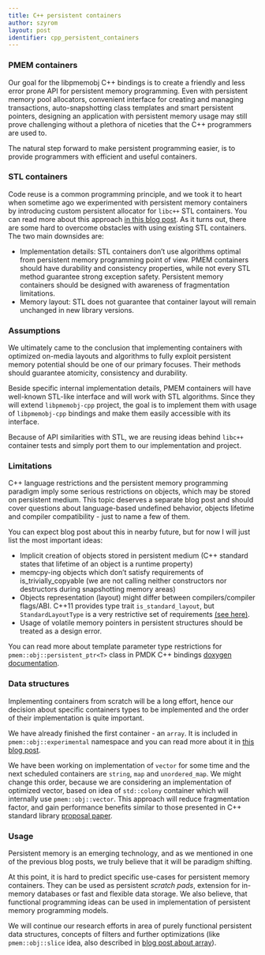 ```yaml
---
title: C++ persistent containers
author: szyrom
layout: post
identifier: cpp_persistent_containers
---
```


### PMEM containers

Our goal for the libpmemobj C++ bindings is to create a friendly and less
error prone API for persistent memory programming. Even with persistent memory
pool allocators, convenient interface for creating and managing transactions,
auto-snapshotting class templates and smart persistent pointers, designing an
application with persistent memory usage may still prove challenging without
a plethora of niceties that the C++ programmers are used to.

The natural step forward to make persistent programming easier, is to provide
programmers with efficient and useful containers.

### STL containers

Code reuse is a common programming principle, and we took it to heart when
sometime ago we experimented with persistent memory containers by introducing
custom persistent allocator for `libc++` STL containers. You can read more about
this approach [in this blog post](http://pmem.io/2017/07/10/cpp-containers.html).
As it turns out, there are some hard to overcome obstacles with using existing
STL containers. The two main downsides are:

* Implementation details: STL containers don’t use algorithms optimal from
	persistent memory programming point of view. PMEM containers should have
	durability and consistency properties, while not every STL method
	guarantee strong exception safety. Persistent memory containers should
	be designed with awareness of fragmentation limitations.
* Memory layout: STL does not guarantee that container layout will remain
	unchanged in new library versions.

### Assumptions

We ultimately came to the conclusion that implementing containers with optimized
on-media layouts and algorithms to fully exploit persistent memory potential
should be one of our primary focuses. Their methods should guarantee atomicity,
consistency and durability.

Beside specific internal implementation details, PMEM containers will have
well-known STL-like interface and will work with STL algorithms. Since they
will extend `libpmemobj-cpp` project, the goal is to implement them with
usage of `libpmemobj-cpp` bindings and make them easily accessible with its
interface.

Because of API similarities with STL, we are reusing ideas behind `libc++`
container tests and simply port them to our implementation and project.

### Limitations

C++ language restrictions and the persistent memory programming paradigm imply
some serious restrictions on objects, which may be stored on persistent medium.
This topic deserves a separate blog post and should cover questions about
language-based undefined behavior, objects lifetime and compiler compatibility -
just to name a few of them.

You can expect blog post about this in nearby future, but for now I will just
list the most important ideas:

* Implicit creation of objects stored in persistent medium (C++ standard states
	that lifetime of an object is a runtime property)
* memcpy-ing objects which don’t satisfy requirements of is_trivially_copyable
	(we are not calling neither constructors nor destructors during
	snapshotting memory areas)
* Objects representation (layout) might differ between compilers/compiler
	flags/ABI. C++11 provides type trait `is_standard_layout`, but
	`StandardLayoutType` is a very restrictive set of requirements
	[(see here)](https://en.cppreference.com/w/cpp/named_req/StandardLayoutType).
* Usage of volatile memory pointers in persistent structures should be treated
	as a design error.

You can read more about template parameter type restrictions for
`pmem::obj::persistent_ptr<T>` class in PMDK C++ bindings [doxygen documentation](http://pmem.io/libpmemobj-cpp/master/doxygen/classpmem_1_1obj_1_1persistent__ptr.html).

### Data structures

Implementing containers from scratch will be a long effort, hence our decision
about specific containers types to be implemented and the order of their
implementation is quite important.

We have already finished the first container - an `array`. It is included in
`pmem::obj::experimental` namespace and you can read more about it in
[this blog post](http://pmem.io/2018/11/02/cpp-array.html).

We have been working on implementation of `vector` for some time and the next
scheduled containers are `string`, `map` and `unordered_map`. We might change
this order, because we are considering an implementation of optimized vector,
based on idea of `std::colony` container which will internally use
`pmem::obj::vector`. This approach will reduce fragmentation factor, and gain
performance benefits similar to those presented in C++ standard library
[proposal paper](http://open-std.org/JTC1/SC22/WG21/docs/papers/2017/p0447r4.html).

### Usage

Persistent memory is an emerging technology, and as we mentioned in one of the
previous blog posts, we truly believe that it will be paradigm shifting.

At this point, it is hard to predict specific use-cases for persistent memory
containers. They can be used as persistent *scratch pads*, extension for
in-memory databases or fast and flexible data storage. We also believe, that
functional programming ideas can be used in implementation of persistent memory
programming models.

We will continue our research efforts in area of purely functional persistent
data structures, concepts of filters and further optimizations (like
`pmem::obj::slice` idea, also described in [blog post about array](http://pmem.io/2018/11/02/cpp-array.html)).
